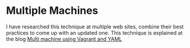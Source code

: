 # Multiple Machines

I have researched this technique at multiple web sites, combine their best practices to come up with an updated one.
This technique is explained at the blog [Multi machine using Vagrant and YAML](https://blog.scottlowe.org/2014/10/22/multi-machine-vagrant-with-yaml/)
